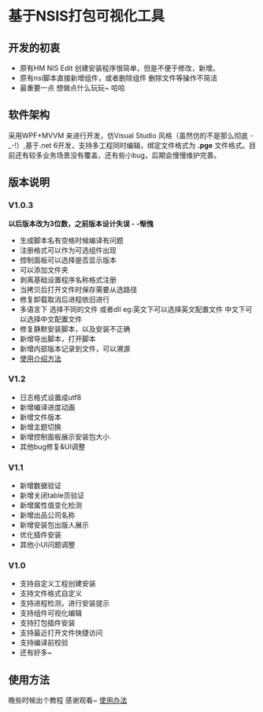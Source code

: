 # 基于NSIS打包可视化工具
##  开发的初衷
* 原有HM NIS Edit 创建安装程序很简单，但是不便于修改，新增。
* 原有nsi脚本直接新增组件，或者删除组件 删除文件等操作不简洁
* 最重要一点  想做点什么玩玩~ 哈哈
## 软件架构
  采用WPF+MVVM 来进行开发，仿Visual Studio 风格（虽然仿的不是那么彻底 -_-!）,基于.net 6开发，支持多工程同时编辑，绑定文件格式为 __.pge__ 文件格式。目前还有较多业务场景没有覆盖，还有些小bug，后期会慢慢维护完善。
## 版本说明
### V1.0.3
**以后版本改为3位数，之前版本设计失误 - -惭愧**
* 生成脚本名有空格时候编译有问题
* 注册格式可以作为可选组件出现
* 控制面板可以选择是否显示版本
* 可以添加文件夹
* 剥离基础设置程序名称格式注册
* 当拷贝后打开文件时保存需要从选路径
* 修复卸载取消后进程依旧进行
* 多语言下 选择不同的文件 或者dll eg:英文下可以选择英文配置文件 中文下可以选择中文配置文件
* 修复静默安装脚本，以及安装不正确
* 新增导出脚本，打开脚本
* 新增内部版本记录到文件，可以溯源
* [使用介绍方法](https://mp.weixin.qq.com/s?__biz=MzA5ODY4MDkzOA==&mid=2447903959&idx=1&sn=7ecb538442d049d320706601ece30371&chksm=849145d2b3e6ccc4d256d83a95f6b350858affd0e5cb29c26a8066588b4d1f66c0fc91d1d7a9&token=886432174&lang=zh_CN#rd)
### V1.2
* 日志格式设置成utf8
* 新增编译进度动画
* 新增文件版本
* 新增主题切换
* 新增控制面板展示安装包大小
* 其他bug修复&UI调整
### V1.1
* 新增数据验证
* 新增关闭table页验证
* 新增属性值变化检测
* 新增出品公司名称
* 新增安装包出版人展示
* 优化插件安装
* 其他小UI问题调整
### V1.0
* 支持自定义工程创建安装
* 支持文件格式自定义
* 支持进程检测，进行安装提示
* 支持组件可视化编辑
* 支持打包插件安装
* 支持最近打开文件快捷访问
* 支持编译前校验
* 还有好多~ 
## 使用方法
晚些时候出个教程 感谢观看~
[使用办法](https://mp.weixin.qq.com/s?__biz=MzA5ODY4MDkzOA==&mid=2447903933&idx=1&sn=5f6107ae0bea22ad1f7c0eb7d81fe70d&chksm=849145b8b3e6ccaef109b2a387560e4ef9e69b22f44e138b6645aeb958a1384c03449413b362#rd)
